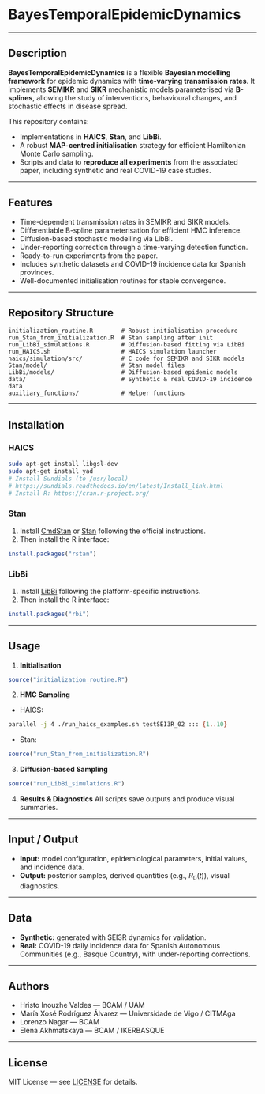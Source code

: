 # BayesTemporalEpidemicDynamics

---

## Description

**BayesTemporalEpidemicDynamics** is a flexible **Bayesian modelling framework** for epidemic dynamics with **time-varying transmission rates**. It implements **SEMIKR** and **SIKR** mechanistic models parameterised via **B-splines**, allowing the study of interventions, behavioural changes, and stochastic effects in disease spread.

This repository contains:

* Implementations in **HAICS**, **Stan**, and **LibBi**.
* A robust **MAP-centred initialisation** strategy for efficient Hamiltonian Monte Carlo sampling.
* Scripts and data to **reproduce all experiments** from the associated paper, including synthetic and real COVID-19 case studies.

---

## Features

* Time-dependent transmission rates in SEMIKR and SIKR models.
* Differentiable B-spline parameterisation for efficient HMC inference.
* Diffusion-based stochastic modelling via LibBi.
* Under-reporting correction through a time-varying detection function.
* Ready-to-run experiments from the paper.
* Includes synthetic datasets and COVID-19 incidence data for Spanish provinces.
* Well-documented initialisation routines for stable convergence.

---

## Repository Structure

```
initialization_routine.R        # Robust initialisation procedure
run_Stan_from_initialization.R  # Stan sampling after init
run_LibBi_simulations.R         # Diffusion-based fitting via LibBi
run_HAICS.sh                    # HAICS simulation launcher
haics/simulation/src/           # C code for SEMIKR and SIKR models
Stan/model/                     # Stan model files
LibBi/models/                   # Diffusion-based epidemic models
data/                           # Synthetic & real COVID-19 incidence data
auxiliary_functions/            # Helper functions
```

---

## Installation

### HAICS

```bash
sudo apt-get install libgsl-dev
sudo apt-get install yad
# Install Sundials (to /usr/local)
# https://sundials.readthedocs.io/en/latest/Install_link.html
# Install R: https://cran.r-project.org/
```

### Stan

1. Install [CmdStan](https://mc-stan.org/users/interfaces/cmdstan) or [Stan](https://mc-stan.org/) following the official instructions.
2. Then install the R interface:

```R
install.packages("rstan")
```

### LibBi

1. Install [LibBi](https://libbi.org/) following the platform-specific instructions.
2. Then install the R interface:

```R
install.packages("rbi")
```

---

## Usage

1. **Initialisation**

```R
source("initialization_routine.R")
```

2. **HMC Sampling**

* HAICS:

```bash
parallel -j 4 ./run_haics_examples.sh testSEI3R_02 ::: {1..10}
```

* Stan:

```R
source("run_Stan_from_initialization.R")
```

3. **Diffusion-based Sampling**

```R
source("run_LibBi_simulations.R")
```

4. **Results & Diagnostics**
   All scripts save outputs and produce visual summaries.

---

## Input / Output

* **Input:** model configuration, epidemiological parameters, initial values, and incidence data.
* **Output:** posterior samples, derived quantities (e.g., $R_0(t)$), visual diagnostics.

---

## Data

* **Synthetic:** generated with SEI3R dynamics for validation.
* **Real:** COVID-19 daily incidence data for Spanish Autonomous Communities (e.g., Basque Country), with under-reporting corrections.

---

## Authors

* Hristo Inouzhe Valdes — BCAM / UAM
* María Xosé Rodríguez Álvarez — Universidade de Vigo / CITMAga
* Lorenzo Nagar — BCAM
* Elena Akhmatskaya — BCAM / IKERBASQUE

---

## License

MIT License — see [LICENSE](LICENSE) for details.
